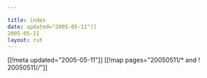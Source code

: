 ```yaml
---

title: index
date: updated="2005-05-11"]]
2005-05-11
layout: rut
---
```


[[!meta updated="2005-05-11"]]
[[!map pages="20050511/* and ! 20050511/*/*"]]

